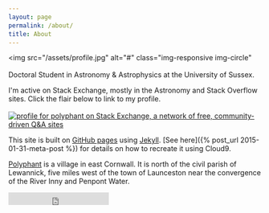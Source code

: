 ```yaml
---
layout: page
permalink: /about/
title: About
---
```

<img src="/assets/profile.jpg" alt="#" class="img-responsive img-circle"
<br>
<br>
Doctoral Student in Astronomy & Astrophysics at the University of Sussex.<br>

I'm active on Stack Exchange, mostly in the Astronomy and Stack Overflow sites. Click the flair below to link to my profile.
<br><br>
<a href="http://stackexchange.com/users/1902550/polyphant" target="_blank"><img src="http://stackexchange.com/users/flair/1902550.png" width="208" height="58" alt="profile for polyphant on Stack Exchange, a network of free, community-driven Q&amp;A sites" title="profile for polyphant on Stack Exchange, a network of free, community-driven Q&amp;A sites" /></a>

This site is built on [GitHub pages](https://pages.github.com/) using [Jekyll](http://jekyllrb.com/). [See here]({% post_url 2015-01-31-meta-post %}) for details on how to recreate it using Cloud9.

[Polyphant](http://en.wikipedia.org/wiki/Polyphant) is a village in east Cornwall. It is north of the civil parish of Lewannick, five miles west of the town of Launceston near the convergence of the River Inny and Penpont Water.

<iframe src="https://embed.spotify.com/follow/1/?uri=spotify:user:116293361&size=basic&theme=light" width="200" height="25" scrolling="no" frameborder="0" style="border:none; overflow:hidden;" allowtransparency="true"></iframe>